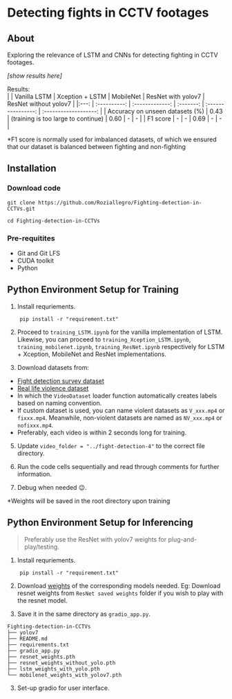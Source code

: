 # Detecting fights in CCTV footages

## About
Exploring the relevance of LSTM and CNNs for detecting fighting in CCTV footages.

*[show results here]*

Results:  
|      | Vanilla LSTM | Xception + LSTM | MobileNet | ResNet with yolov7 | ResNet without yolov7 |
|:---: | :----------: | :-------------: | :-------: | :----------------: | :-------------------: |
| Accuracy on unseen datasets (%) | 0.43 | (training is too large to continue) | 0.60 | - | - |
| F1 score | - | - | 0.69 | - | - |

*F1 score is normally used for imbalanced datasets, of which we ensured that our dataset is balanced between fighting and non-fighting

## Installation
### Download code
```shell
git clone https://github.com/Roziallegro/Fighting-detection-in-CCTVs.git

cd Fighting-detection-in-CCTVs
```

### Pre-requitites
- Git and Git LFS
- CUDA toolkit
- Python

## Python Environment Setup for Training
1. Install requriements.
```shell
    pip install -r "requirement.txt"
```
2. Proceed to `training_LSTM.ipynb` for the vanilla implementation of LSTM. Likewise, you can proceed to `training_Xception_LSTM.ipynb`, `training_mobilenet.ipynb`, `training_ResNet.ipynb` respectively for LSTM + Xception, MobileNet and ResNet implementations.

3. Download datasets from: 
- [Fight detection survey dataset](https://github.com/seymanurakti/fight-detection-surv-dataset)
- [Real life violence dataset](https://github.com/seymanurakti/fight-detection-surv-dataset)
- In which the `VideoDataset` loader function automatically creates labels based on naming convention.
- If custom dataset is used, you can name violent datasets as `V_xxx.mp4` or `fixxx.mp4`. Meanwhile, non-violent datasets are named as `NV_xxx.mp4` or `nofixxx.mp4`.
- Preferably, each video is within 2 seconds long for training.

5. Update `video_folder = "../fight-detection-4"` to the correct file directory.

6. Run the code cells sequentially and read through comments for further information.

7. Debug when needed 😉.

*Weights will be saved in the root directory upon training

## Python Environment Setup for Inferencing
> Preferably use the ResNet with yolov7 weights for plug-and-play/testing.

1. Install requriements.
```shell
    pip install -r "requirement.txt"
```

2. Download [weights](https://drive.google.com/drive/u/2/folders/1GgBhyYF5ldI3fSK_v2oy6DTS8LzZcGmd) of the corresponding models needed. Eg: Download resnet weights from `ResNet saved weights` folder if you wish to play with the resnet model.

3. Save it in the same directory as `gradio_app.py`.
```shell
Fighting-detection-in-CCTVs
├── yolov7
├── README.md
├── requirements.txt
├── gradio_app.py
├── resnet_weights.pth
├── resnet_weights_without_yolo.pth
├── lstm_weights_with_yolo.pth
└── mobilenet_weights_with_yolov7.pth
```

3. Set-up gradio for user interface.